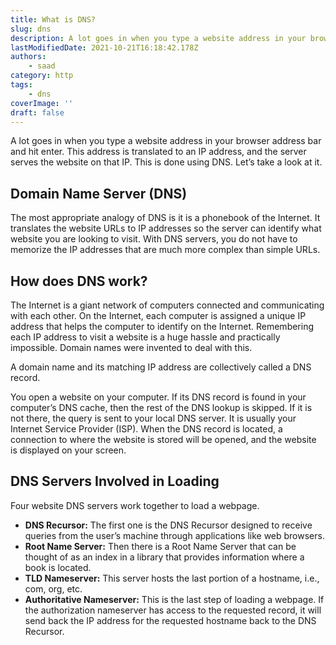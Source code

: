 ```yaml
---
title: What is DNS?
slug: dns
description: A lot goes in when you type a website address in your browser address bar and hit enter.
lastModifiedDate: 2021-10-21T16:18:42.178Z
authors:
    - saad
category: http
tags:
    - dns
coverImage: ''
draft: false
---
```


<Lead>
A lot goes in when you type a website address in your browser address bar and hit enter. This address is translated to an IP address, and the server serves the website on that IP. This is done using DNS. Let’s take a look at it.
</Lead>

## Domain Name Server (DNS)

The most appropriate analogy of DNS is it is a phonebook of the Internet. It translates the website URLs to IP addresses so the server can identify what website you are looking to visit. With DNS servers, you do not have to memorize the IP addresses that are much more complex than simple URLs.

## How does DNS work?

The Internet is a giant network of computers connected and communicating with each other. On the Internet, each computer is assigned a unique IP address that helps the computer to identify on the Internet. Remembering each IP address to visit a website is a huge hassle and practically impossible. Domain names were invented to deal with this.

A domain name and its matching IP address are collectively called a DNS record.

You open a website on your computer. If its DNS record is found in your computer’s DNS cache, then the rest of the DNS lookup is skipped. If it is not there, the query is sent to your local DNS server. It is usually your Internet Service Provider (ISP). When the DNS record is located, a connection to where the website is stored will be opened, and the website is displayed on your screen.

## DNS Servers Involved in Loading

Four website DNS servers work together to load a webpage.

- **DNS Recursor:** The first one is the DNS Recursor designed to receive queries from the user’s machine through applications like web browsers.
- **Root Name Server:** Then there is a Root Name Server that can be thought of as an index in a library that provides information where a book is located.
- **TLD Nameserver:** This server hosts the last portion of a hostname, i.e., com, org, etc.
- **Authoritative Nameserver:** This is the last step of loading a webpage. If the authorization nameserver has access to the requested record, it will send back the IP address for the requested hostname back to the DNS Recursor.

